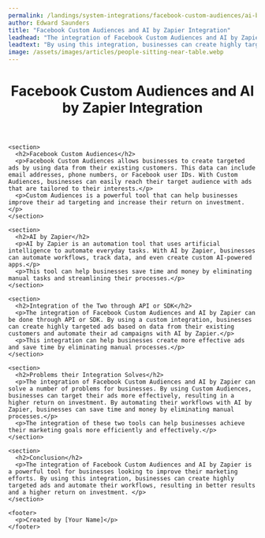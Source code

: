 ```yaml
---
permalink: /landings/system-integrations/facebook-custom-audiences/ai-by-zapier
author: Edward Saunders
title: "Facebook Custom Audiences and AI by Zapier Integration"
leadhead: "The integration of Facebook Custom Audiences and AI by Zapier is a powerful tool for businesses looking to improve their marketing efforts"
leadtext: "By using this integration, businesses can create highly targeted ads and automate their workflows, resulting in better results and a higher return on investment."
image: /assets/images/articles/people-sitting-near-table.webp
---
```

<div class="arttext">    <header>
      <h1>Facebook Custom Audiences and AI by Zapier Integration</h1>
    </header>
    
    <section>
      <h2>Facebook Custom Audiences</h2>
      <p>Facebook Custom Audiences allows businesses to create targeted ads by using data from their existing customers. This data can include email addresses, phone numbers, or Facebook user IDs. With Custom Audiences, businesses can easily reach their target audience with ads that are tailored to their interests.</p>
      <p>Custom Audiences is a powerful tool that can help businesses improve their ad targeting and increase their return on investment.</p>
    </section>
    
    <section>
      <h2>AI by Zapier</h2>
      <p>AI by Zapier is an automation tool that uses artificial intelligence to automate everyday tasks. With AI by Zapier, businesses can automate workflows, track data, and even create custom AI-powered apps.</p>
      <p>This tool can help businesses save time and money by eliminating manual tasks and streamlining their processes.</p>
    </section>
    
    <section>
      <h2>Integration of the Two through API or SDK</h2>
      <p>The integration of Facebook Custom Audiences and AI by Zapier can be done through API or SDK. By using a custom integration, businesses can create highly targeted ads based on data from their existing customers and automate their ad campaigns with AI by Zapier.</p>
      <p>This integration can help businesses create more effective ads and save time by eliminating manual processes.</p>
    </section>
    
    <section>
      <h2>Problems their Integration Solves</h2>
      <p>The integration of Facebook Custom Audiences and AI by Zapier can solve a number of problems for businesses. By using Custom Audiences, businesses can target their ads more effectively, resulting in a higher return on investment. By automating their workflows with AI by Zapier, businesses can save time and money by eliminating manual processes.</p>
      <p>The integration of these two tools can help businesses achieve their marketing goals more efficiently and effectively.</p>
    </section>
    
    <section>
      <h2>Conclusion</h2>
      <p>The integration of Facebook Custom Audiences and AI by Zapier is a powerful tool for businesses looking to improve their marketing efforts. By using this integration, businesses can create highly targeted ads and automate their workflows, resulting in better results and a higher return on investment. </p>
    </section>
    
    <footer>
      <p>Created by [Your Name]</p>
    </footer>
</div>